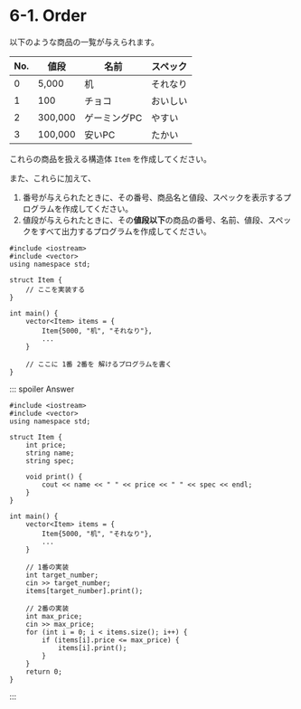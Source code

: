 # 6-1. Order

以下のような商品の一覧が与えられます。

| No. | 値段    | 名前         | スペック |
| --- | ------- | ------------ | -------- |
| 0   | 5,000   | 机           | それなり |
| 1   | 100     | チョコ       | おいしい |
| 2   | 300,000 | ゲーミングPC | やすい   |
| 3   | 100,000 | 安いPC       | たかい   |

これらの商品を扱える構造体 `Item` を作成してください。

また、これらに加えて、

1. 番号が与えられたときに、その番号、商品名と値段、スペックを表示するプログラムを作成してください。
2. 値段が与えられたときに、その**値段以下**の商品の番号、名前、値段、スペックをすべて出力するプログラムを作成してください。

```cpp:line-numbers
#include <iostream>
#include <vector>
using namespace std;

struct Item {
    // ここを実装する
}

int main() {
    vector<Item> items = {
        Item{5000, "机", "それなり"},
        ...
    }
    
    // ここに 1番 2番を 解けるプログラムを書く
}
```

::: spoiler Answer
```cpp:line-numbers
#include <iostream>
#include <vector>
using namespace std;

struct Item {
    int price;
    string name;
    string spec;

    void print() {
        cout << name << " " << price << " " << spec << endl;
    }
}

int main() {
    vector<Item> items = {
        Item{5000, "机", "それなり"},
        ...
    }
    
    // 1番の実装
    int target_number;
    cin >> target_number;
    items[target_number].print();

    // 2番の実装
    int max_price;
    cin >> max_price;
    for (int i = 0; i < items.size(); i++) {
        if (items[i].price <= max_price) {
            items[i].print();
        }
    }
    return 0;
}
```

:::